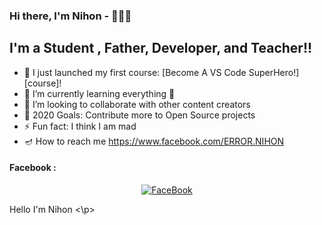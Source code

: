 ### Hi there, I'm Nihon - 🖤👨‍🦯










## I'm a Student , Father, Developer, and Teacher!!

- 🔭 I just launched my first course: [Become A VS Code SuperHero!][course]!
- 🌱 I’m currently learning everything 🤣
- 👯 I’m looking to collaborate with other content creators
- 🥅 2020 Goals: Contribute more to Open Source projects
- ⚡ Fun fact: I think I am mad
- 🪔 How to reach me https://www.facebook.com/ERROR.NIHON


#### Facebook :
<p align="center"> 
<a href="https://www.facebook.com/ERROR.NIHON"><img title="FaceBook" src="https://img.shields.io/badge/FB-Hasnain Islam Nihon-lightgrey?style=for-the-badge&logo=facebook"></a>
</p>


<p> Hello I'm Nihon
  <\p>



